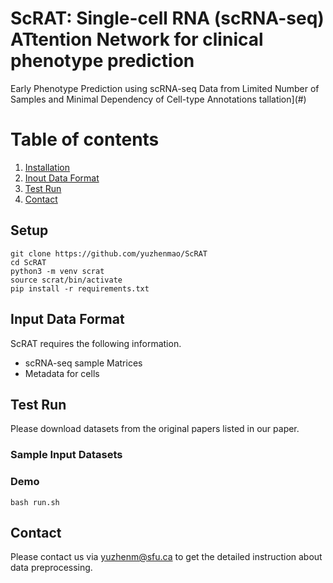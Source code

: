 ScRAT: Single-cell RNA (scRNA-seq) ATtention Network for clinical phenotype prediction
==========
Early Phenotype Prediction using scRNA-seq Data from Limited Number of Samples and Minimal Dependency of Cell-type Annotations
tallation](#)
# Table of contents
1. [Installation](#installation)
2. [Inout Data Format](#input-data-format)
3. [Test Run](#test-run)
4. [Contact](#contact)

## Setup

```
git clone https://github.com/yuzhenmao/ScRAT
cd ScRAT
python3 -m venv scrat
source scrat/bin/activate
pip install -r requirements.txt
```

## Input Data Format
ScRAT requires the following information.
* scRNA-seq sample Matrices
* Metadata for cells

## Test Run
Please download datasets from the original papers listed in our paper.

### Sample Input Datasets

### Demo
```
bash run.sh
```

## Contact
Please contact us via yuzhenm@sfu.ca to get the detailed instruction about data preprocessing.


